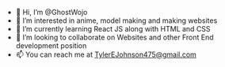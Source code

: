 - 👋 Hi, I’m @GhostWojo
- 👀 I’m interested in anime, model making and making websites
- 🌱 I’m currently learning React JS along with HTML and CSS
- 💞️ I’m looking to collaborate on Websites and other Front End development position 
- 📫 You can reach me at TylerEJohnson475@gmail.com

<!---
GhostWojo/GhostWojo is a ✨ special ✨ repository because its `README.md` (this file) appears on your GitHub profile.
You can click the Preview link to take a look at your changes.
--->
